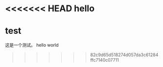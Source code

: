 <<<<<<< HEAD
hello
=======
# test
这是一个测试。
hello world
>>>>>>> 82c9d65d518274d057da3c61284ffc7140c07711
